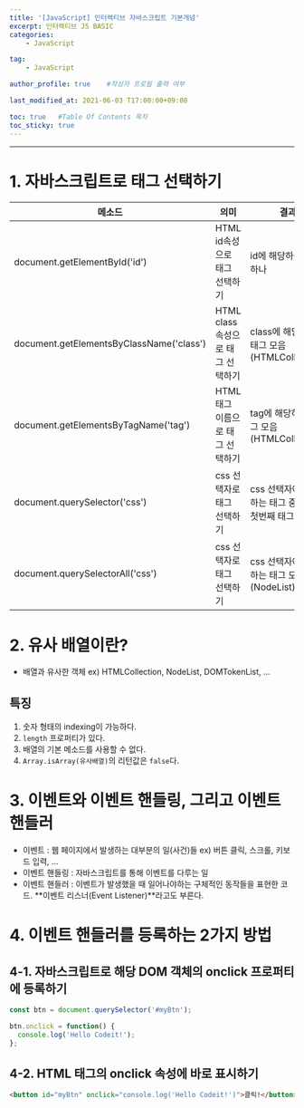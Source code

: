 ```yaml
---
title: '[JavaScript] 인터랙티브 자바스크립트 기본개념'
excerpt: 인터랙티브 JS BASIC
categories:
    - JavaScript

tag:
    - JavaScript

author_profile: true    #작성자 프로필 출력 여부

last_modified_at: 2021-06-03 T17:00:00+09:00

toc: true   #Table Of Contents 목차 
toc_sticky: true
---
```


---
# 1. 자바스크립트로 태그 선택하기

| 메소드                                   | 의미                             | 결과                                                |
| ---------------------------------------- | -------------------------------- | --------------------------------------------------- |
| document.getElementById('id')            | HTML id속성으로 태그 선택하기    | id에 해당하는 태그 하나                             |
| document.getElementsByClassName('class') | HTML class속성으로 태그 선택하기 | class에 해당하는 태그 모음(HTMLCollection)          |
| document.getElementsByTagName('tag')     | HTML 태그 이름으로 태그 선택하기 | tag에 해당하는 태그 모음(HTMLCollection)            |
| document.querySelector('css')            | css 선택자로 태그 선택하기       | css 선택자에 해당하는 태그 중 가장 첫번째 태그 하나 |
| document.querySelectorAll('css')         | css 선택자로 태그 선택하기       | css 선택자에 해당하는 태그 모음(NodeList)           |

# 2. 유사 배열이란?

- 배열과 유사한 객체 ex) HTMLCollection, NodeList, DOMTokenList, ...

## 특징

1. 숫자 형태의 indexing이 가능하다.
2. `length` 프로퍼티가 있다.
3. 배열의 기본 메소드를 사용할 수 없다.
4. `Array.isArray(유사배열)`의 리턴값은 `false`다.

# 3. 이벤트와 이벤트 핸들링, 그리고 이벤트 핸들러

- 이벤트 : 웹 페이지에서 발생하는 대부분의 일(사건)들  ex) 버튼 클릭, 스크롤, 키보드 입력, ...
- 이벤트 핸들링 : 자바스크립트를 통해 이벤트를 다루는 일
- 이벤트 핸들러 : 이벤트가 발생했을 때 일어나야하는 구체적인 동작들을 표현한 코드. **이벤트 리스너(Event Listener)**라고도 부른다.

# 4. 이벤트 핸들러를 등록하는 2가지 방법

## 4-1. 자바스크립트로 해당 DOM 객체의 onclick 프로퍼티에 등록하기

```js
const btn = document.querySelector('#myBtn');

btn.onclick = function() {
  console.log('Hello Codeit!');
};
```

## 4-2. HTML 태그의 onclick 속성에 바로 표시하기

```html
<button id="myBtn" onclick="console.log('Hello Codeit!')">클릭!</button>
```


